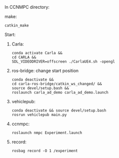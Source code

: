 In CCNMPC directory:

make:

```
catkin_make
```

Start:

1. Carla:
   ```
   conda activate Carla &&
   cd CARLA && 
   SDL_VIDEODRIVER=offscreen ./CarlaUE4.sh -opengl
   ```
2. ros-bridge: change start position
   ```
   conda deactivate &&
   cd carla-ros-bridge/catkin_ws_changed/ &&
   source devel/setup.bash &&
   roslaunch carla_ad_demo carla_ad_demo.launch
   ```
3. vehiclepub:
   ```
   conda deactivate && source devel/setup.bash
   rosrun vehiclepub main.py
   ```
4. ccnmpc:
   ```
   roslaunch nmpc Experiment.launch
   ```
5. record:
   ```
   rosbag record -O 1 /experiment

   ```
